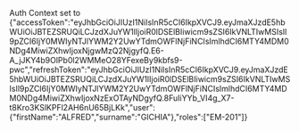 Auth Context set to {"accessToken":"eyJhbGciOiJIUzI1NiIsInR5cCI6IkpXVCJ9.eyJmaXJzdE5hbWUiOiJBTEZSRUQiLCJzdXJuYW1lIjoiR0lDSElBIiwicm9sZSI6IkVNLTIwMSIsIl9pZCI6IjY0MWIyNTJlYWM2Y2UwYTdmOWFlNjFiNCIsImlhdCI6MTY4MDM0NDg4MiwiZXhwIjoxNjgwMzQ2NjgyfQ.E6-A_jJKY4b9OlPb0l2WMMeO28YFexeBy9kbfs9-pwc","refreshToken":"eyJhbGciOiJIUzI1NiIsInR5cCI6IkpXVCJ9.eyJmaXJzdE5hbWUiOiJBTEZSRUQiLCJzdXJuYW1lIjoiR0lDSElBIiwicm9sZSI6IkVNLTIwMSIsIl9pZCI6IjY0MWIyNTJlYWM2Y2UwYTdmOWFlNjFiNCIsImlhdCI6MTY4MDM0NDg4MiwiZXhwIjoxNzExOTAyNDgyfQ.8FuIiYYb_VI4g_X7-t8Kro3KSlKPFl2AH6nU65BjLKk","user":{"firstName":"ALFRED","surname":"GICHIA"},"roles":["EM-201"]}
